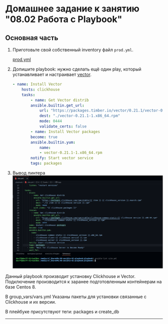 # Домашнее задание к занятию "08.02 Работа с Playbook"

## Основная часть

1. Приготовьте свой собственный inventory файл `prod.yml`.

    [prod.yml](./playbook/inventory/prod.yml)

1. Допишите playbook: нужно сделать ещё один play, который устанавливает и настраивает [vector](https://vector.dev).

    ```yml
    - name: Install Vector
        hosts: clickhouse
        tasks:
            - name: Get Vector distrib
            ansible.builtin.get_url:
                url: "https://packages.timber.io/vector/0.21.1/vector-0.21.1-1.x86_64.rpm"
                dest: "./vector-0.21.1-1.x86_64.rpm"
                mode: 0444
                validate_certs: false
            - name: Install Vector packages
            become: true
            ansible.builtin.yum:
                name:
                - vector-0.21.1-1.x86_64.rpm
            notify: Start vector service
            tags: packages
    ```

1. Вывод линтера
    ![ansible-lint](./extfiles/ansible-lint.png)

Данный playbook производит установку Clickhouse и Vector.
Подключение производится к заранее подготовленным контейнерам на базе Centos 8.

В group_vars/vars.yml Указаны пакеты для установки связанные с Clickhouse и их версии.

В плейбуке присутствуют теги: packages и create_db


---